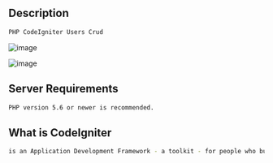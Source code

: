 ## Description

```bash
PHP CodeIgniter Users Crud
```

![image](https://github.com/jhhg04/NestJs-TuitterApi-Marluan/assets/52834318/fe3219aa-208b-403e-81e9-d119fc03a5a2)

![image](https://github.com/jhhg04/NestJs-TuitterApi-Marluan/assets/52834318/1784b5e9-90e4-453c-862b-b83cbf2e181c)

## Server Requirements

```bash
PHP version 5.6 or newer is recommended.
```

## What is CodeIgniter

```bash
is an Application Development Framework - a toolkit - for people who build web sites using PHP
```
